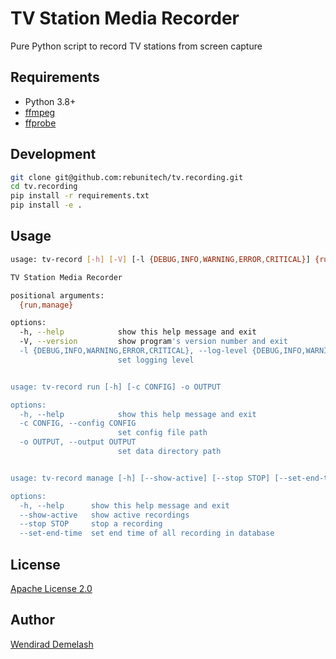 # TV Station Media Recorder

Pure Python script to record TV stations from screen capture

## Requirements

* Python 3.8+
* [ffmpeg](https://ffmpeg.org/)
* [ffprobe](https://ffmpeg.org/ffprobe.html)

## Development

```bash
git clone git@github.com:rebunitech/tv.recording.git
cd tv.recording
pip install -r requirements.txt
pip install -e .
```
## Usage

```bash
usage: tv-record [-h] [-V] [-l {DEBUG,INFO,WARNING,ERROR,CRITICAL}] {run,manage} ...

TV Station Media Recorder

positional arguments:
  {run,manage}

options:
  -h, --help            show this help message and exit
  -V, --version         show program's version number and exit
  -l {DEBUG,INFO,WARNING,ERROR,CRITICAL}, --log-level {DEBUG,INFO,WARNING,ERROR,CRITICAL}
                        set logging level


usage: tv-record run [-h] [-c CONFIG] -o OUTPUT

options:
  -h, --help            show this help message and exit
  -c CONFIG, --config CONFIG
                        set config file path
  -o OUTPUT, --output OUTPUT
                        set data directory path


usage: tv-record manage [-h] [--show-active] [--stop STOP] [--set-end-time]

options:
  -h, --help      show this help message and exit
  --show-active   show active recordings
  --stop STOP     stop a recording
  --set-end-time  set end time of all recording in database
```


## License

[Apache License 2.0](LICENSE)

## Author

[Wendirad Demelash](http://github.com/wendirad)

